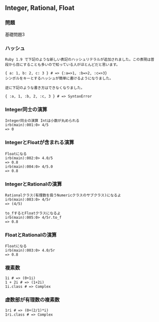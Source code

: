 ## Integer, Rational, Float

### 問題
基礎問題3   

### ハッシュ
```
Ruby 1.9 で下記のような新しい表記のハッシュリテラルが追加されました。この表現は普段から目にすることも多いので知っている人がほとんどだと思います。

{ a: 1, b: 2, c: 3 } # => {:a=>1, :b=>2, :c=>3}
シンボルをキーとするハッシュが簡単に書けるようになりました。

逆に下記のような書き方はできなくなりました。

{ :a, 1, :b, 2, :c, 3 } # => SyntaxError
```

### Integer同士の演算
```
Integer同士の演算 Intは小数が丸められる
irb(main):001:0> 4/5
=> 0
```

### IntegerとFloatが含まれる演算
```
Floatになる
irb(main):002:0> 4.0/5
=> 0.8
irb(main):004:0> 4/5.0
=> 0.8
```

### IntegerとRationalの演算
```
Rationalクラス(有理数を扱うNumericクラスのサブクラス)になるよ
irb(main):003:0> 4/5r
=> (4/5)

to_fするとFloatクラスになるよ
irb(main):005:0> 4/5r.to_f
=> 0.8
```

### FloatとRationalの演算
```
Floatになる
irb(main):003:0> 4.0/5r
=> 0.8
```

### 複素数
```
1i # => (0+1i)
1 + 2i # => (1+2i)
1i.class # => Complex
```

### 虚数部が有理数の複素数
```
1ri # => (0+(2/1)*i)
1ri.class # => Complex
```
